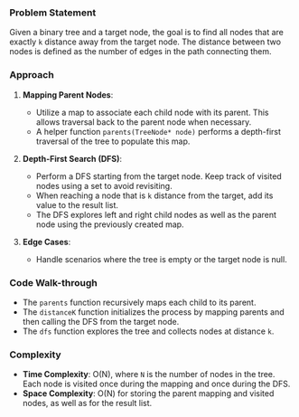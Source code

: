 ### Problem Statement
Given a binary tree and a target node, the goal is to find all nodes that are exactly `k` distance away from the target node. The distance between two nodes is defined as the number of edges in the path connecting them.

### Approach
1. **Mapping Parent Nodes**: 
   - Utilize a map to associate each child node with its parent. This allows traversal back to the parent node when necessary.
   - A helper function `parents(TreeNode* node)` performs a depth-first traversal of the tree to populate this map.

2. **Depth-First Search (DFS)**: 
   - Perform a DFS starting from the target node. Keep track of visited nodes using a set to avoid revisiting.
   - When reaching a node that is `k` distance from the target, add its value to the result list.
   - The DFS explores left and right child nodes as well as the parent node using the previously created map.

3. **Edge Cases**:
   - Handle scenarios where the tree is empty or the target node is null.

### Code Walk-through
- The `parents` function recursively maps each child to its parent.
- The `distanceK` function initializes the process by mapping parents and then calling the DFS from the target node.
- The `dfs` function explores the tree and collects nodes at distance `k`.

### Complexity
- **Time Complexity**: O(N), where `N` is the number of nodes in the tree. Each node is visited once during the mapping and once during the DFS.
- **Space Complexity**: O(N) for storing the parent mapping and visited nodes, as well as for the result list.

